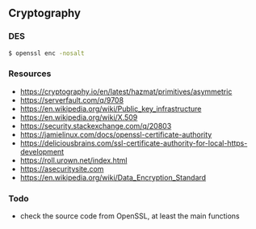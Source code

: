 ## Cryptography


### DES

```sh
$ openssl enc -nosalt
```


### Resources
- https://cryptography.io/en/latest/hazmat/primitives/asymmetric
- https://serverfault.com/q/9708
- https://en.wikipedia.org/wiki/Public_key_infrastructure
- https://en.wikipedia.org/wiki/X.509
- https://security.stackexchange.com/q/20803
- https://jamielinux.com/docs/openssl-certificate-authority
- https://deliciousbrains.com/ssl-certificate-authority-for-local-https-development
- https://roll.urown.net/index.html
- https://asecuritysite.com
- https://en.wikipedia.org/wiki/Data_Encryption_Standard

### Todo
- check the source code from OpenSSL, at least the main functions